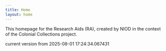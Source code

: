 ```yaml
---
title: Home
layout: home
---
```


This homepage for the Research Aids (RA), created by NIOD in the context of the Colonial Collections project. 


current version from 2025-08-01 17:24:34.067431